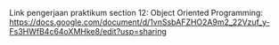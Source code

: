 Link pengerjaan praktikum section 12: Object Oriented Programming:
https://docs.google.com/document/d/1vnSsbAFZHO2A9m2_22Vzuf_y-Fs3HWfB4c64oXMHke8/edit?usp=sharing 